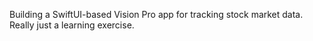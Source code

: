 Building a SwiftUI-based Vision Pro app for tracking stock market data. Really just a learning exercise. 

